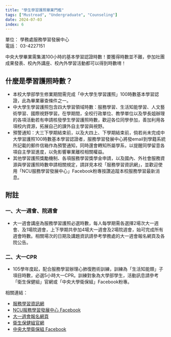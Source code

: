 ```yaml
---
title: "學生學習護照畢業門檻"
tags: ["Mustread", "Undergraduate", "Counseling"]
date: 2024-07-03
index: 6
---
```


單位： 學務處服務學習發展中心  
電話： 03-4227151

中央大學畢業需集滿100小時的基本學習認證時數！要獲得時數並不難，參加社團成果發表、校內外講座、校內外學習活動都可以得到時數唷！

## 什麼是學習護照時數？

- 本校大學部學生修業期間需完成「中大學生學習護照」100時數基本學習認證，此為畢業審查條件之一。
- 中大學生學習護照包含四大學習領域時數：服務學習、生活知能學習、人文藝術學習、國際視野學習。在學期間，全校行政單位、教學單位以及學長姐辦理的各項活動若有申請核發學生學習護照時數，歡迎各位同學參加，善加利用各項校内資源，拓展自己的課外自主學習與視野。
- 預警通知：大三下學期結束前，以及大四上、下學期結束前，倘若尚未完成中大學習護照100時數基本學習認證者，服務學習發展中心將發email到學籍系統所記載的郵件信箱作為預警通知，同時還會轉知所屬學系，以提醒同學留意各項自主學習進度，以免影響畢業離校相關權益。
- 其他學習護照獎勵機制、各項服務學習獎學金申請，以及國內、外社會服務資源與學習護照時數申請相關規定，請詳見本校「服務學習資訊網」，並歡迎使用「NCU服務學習發展中心」Facebook粉專按讚追蹤本校服務學習最新消息。

## 附註

### 一、大一週會、院週會

- 大一週會講座為服務學習護照必選時數，每人每學期需各選擇2場次大一週會、及1場院週會，上下學期共參加4場大一週會及2場院週會，始可完成所有週會時數。相關場次的日期及講題資訊請參考學務處的大一週會報名網頁及各院公告。

### 二、大一CPR

- 105學年度起，配合服務學習辦理心肺復甦術訓練，訓練為「生活知能類」子項目時數，必選5小時大一CPR。訓練對象為大學部學生，活動訊息請參考「衛生保健組」官網或「中央大學衛保組」Facebook粉專。

相關連結：

- [服務學習資訊網](https://service-learning.ncu.edu.tw/)
- [NCU服務學習發展中心 Facebook](https://www.facebook.com/NCU.servicelearing/)
- [大一週會報名網頁](https://speech.ncu.edu.tw/weeklylearning/Learning/Learning_index.php?fbclid=IwZXh0bgNhZW0CMTAAAR1A1pz6rfXaJKy2PI4apfQsgJX7o8ro96dXXQRigVJ8NU39tJiO3IvWj8c_aem_YPudXmOfhhN12IxF_aPPXA)
- [衛生保健組官網](https://health.ncu.edu.tw/)
- [中央大學衛保組 Facebook](https://www.facebook.com/profile.php?id=100057326145371)
